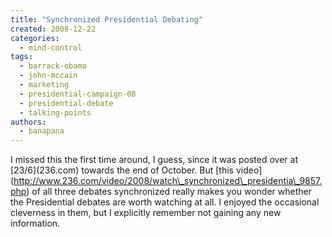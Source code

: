 ```yaml
---
title: "Synchronized Presidential Debating"
created: 2008-12-22
categories: 
  - mind-control
tags: 
  - barrack-obama
  - john-mccain
  - marketing
  - presidential-campaign-08
  - presidential-debate
  - talking-points
authors: 
  - banapana
---
```


I missed this the first time around, I guess, since it was posted over at \[23/6\](236.com) towards the end of October. But \[this video\](http://www.236.com/video/2008/watch\_synchronized\_presidentia\_9857.php) of all three debates synchronized really makes you wonder whether the Presidential debates are worth watching at all. I enjoyed the occasional cleverness in them, but I explicitly remember not gaining any new information.
